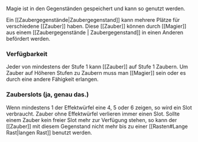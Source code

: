 Magie ist in den Gegenständen gespeichert und kann so genutzt werden. 

Ein [[Zaubergegenstände|Zaubergegenstand]] kann mehrere Plätze für verschiedene [[Zauber]] haben. 
Diese [[Zauber]] können durch [[Magier]] aus einem [[Zaubergegenstände | Zaubergegenstand]] in einen Anderen befördert werden. 

### Verfügbarkeit
Jeder von mindestens der Stufe 1 kann [[Zauber]] auf Stufe 1 Zaubern. 
Um Zauber auf Höheren Stufen zu Zaubern muss man [[Magier]] sein oder es durch eine andere Fähigkeit erlangen. 

### Zauberslots (ja, genau das.)

Wenn mindestens 1 der Effektwürfel eine 4, 5 oder 6 zeigen, so wird ein Slot verbraucht. 
Zauber ohne Effektwürfel verlieren immer einen Slot. 
Sollte einem Zauber kein freier Slot mehr zur Verfügung stehen, so kann der [[Zauber]] mit diesem Gegenstand nicht mehr bis zu einer [[Rasten#Lange Rast|langen Rast]] benutzt werden.  


